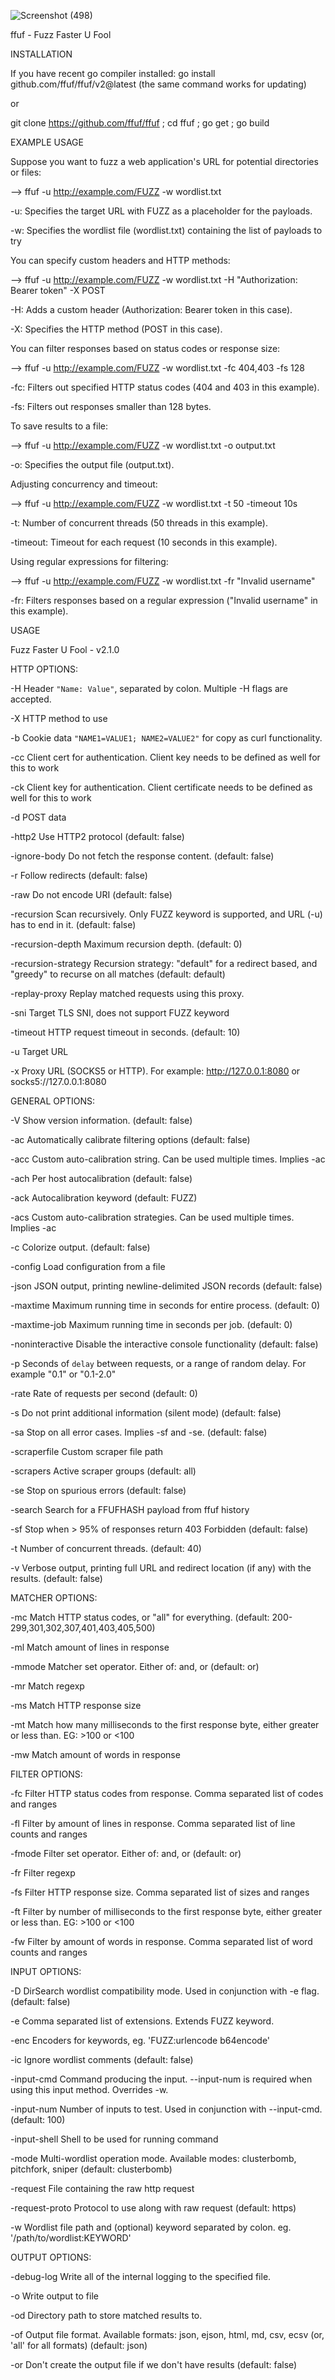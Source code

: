 ![Screenshot (498)](https://github.com/sanjana1010/cookbook.sanjana/assets/84500506/c2496328-5c20-421e-9116-b000fe0037c7)

ffuf - Fuzz Faster U Fool

INSTALLATION

If you have recent go compiler installed: go install github.com/ffuf/ffuf/v2@latest (the same command works for updating)

or

git clone https://github.com/ffuf/ffuf ; cd ffuf ; go get ; go build

EXAMPLE USAGE

Suppose you want to fuzz a web application's URL for potential directories or files:

--> ffuf -u http://example.com/FUZZ -w wordlist.txt

-u: Specifies the target URL with FUZZ as a placeholder for the payloads.

-w: Specifies the wordlist file (wordlist.txt) containing the list of payloads to try

You can specify custom headers and HTTP methods:

--> ffuf -u http://example.com/FUZZ -w wordlist.txt -H "Authorization: Bearer token" -X POST

-H: Adds a custom header (Authorization: Bearer token in this case).

-X: Specifies the HTTP method (POST in this case).

You can filter responses based on status codes or response size:

--> ffuf -u http://example.com/FUZZ -w wordlist.txt -fc 404,403 -fs 128

-fc: Filters out specified HTTP status codes (404 and 403 in this example).

-fs: Filters out responses smaller than 128 bytes.

To save results to a file:

--> ffuf -u http://example.com/FUZZ -w wordlist.txt -o output.txt

-o: Specifies the output file (output.txt).

Adjusting concurrency and timeout:

--> ffuf -u http://example.com/FUZZ -w wordlist.txt -t 50 -timeout 10s

-t: Number of concurrent threads (50 threads in this example).

-timeout: Timeout for each request (10 seconds in this example).


Using regular expressions for filtering:

--> ffuf -u http://example.com/FUZZ -w wordlist.txt -fr "Invalid username"

-fr: Filters responses based on a regular expression ("Invalid username" in this example).


USAGE

Fuzz Faster U Fool - v2.1.0


HTTP OPTIONS:

  -H                  Header `"Name: Value"`, separated by colon. Multiple -H flags are accepted.
  
  -X                  HTTP method to use

  -b                  Cookie data `"NAME1=VALUE1; NAME2=VALUE2"` for copy as curl functionality.
  
  -cc                 Client cert for authentication. Client key needs to be defined as well for this to work
  
  -ck                 Client key for authentication. Client certificate needs to be defined as well for this to work
  
  -d                  POST data
  
  -http2              Use HTTP2 protocol (default: false)
  
  -ignore-body        Do not fetch the response content. (default: false)
  
  -r                  Follow redirects (default: false)
  
  -raw                Do not encode URI (default: false)
  
  -recursion          Scan recursively. Only FUZZ keyword is supported, and URL (-u) has to end in it. (default: false)
  
  -recursion-depth    Maximum recursion depth. (default: 0)
  
  -recursion-strategy Recursion strategy: "default" for a redirect based, and "greedy" to recurse on all matches (default: default)
  
  -replay-proxy       Replay matched requests using this proxy.
  
  -sni                Target TLS SNI, does not support FUZZ keyword
  
  -timeout            HTTP request timeout in seconds. (default: 10)
  
  -u                  Target URL
  
  -x                  Proxy URL (SOCKS5 or HTTP). For example: http://127.0.0.1:8080 or socks5://127.0.0.1:8080

GENERAL OPTIONS:

  -V                  Show version information. (default: false)
  
  -ac                 Automatically calibrate filtering options (default: false)
  
  -acc                Custom auto-calibration string. Can be used multiple times. Implies -ac
  
  -ach                Per host autocalibration (default: false)
  
  -ack                Autocalibration keyword (default: FUZZ)
  
  -acs                Custom auto-calibration strategies. Can be used multiple times. Implies -ac
  
  -c                  Colorize output. (default: false)
  
  -config             Load configuration from a file
  
  -json               JSON output, printing newline-delimited JSON records (default: false)
  
  -maxtime            Maximum running time in seconds for entire process. (default: 0)
  
  -maxtime-job        Maximum running time in seconds per job. (default: 0)
  
  -noninteractive     Disable the interactive console functionality (default: false)
  
  -p                  Seconds of `delay` between requests, or a range of random delay. For example "0.1" or "0.1-2.0"
  
  -rate               Rate of requests per second (default: 0)
  
  -s                  Do not print additional information (silent mode) (default: false)
  
  -sa                 Stop on all error cases. Implies -sf and -se. (default: false)
  
  -scraperfile        Custom scraper file path
  
  -scrapers           Active scraper groups (default: all)
  
  -se                 Stop on spurious errors (default: false)
  
  -search             Search for a FFUFHASH payload from ffuf history
  
  -sf                 Stop when > 95% of responses return 403 Forbidden (default: false)
  
  -t                  Number of concurrent threads. (default: 40)
  
  -v                  Verbose output, printing full URL and redirect location (if any) with the results. (default: false)

MATCHER OPTIONS:

  -mc                 Match HTTP status codes, or "all" for everything. (default: 200-299,301,302,307,401,403,405,500)
  
  -ml                 Match amount of lines in response
  
  -mmode              Matcher set operator. Either of: and, or (default: or)
  
  -mr                 Match regexp
  
  -ms                 Match HTTP response size
  
  -mt                 Match how many milliseconds to the first response byte, either greater or less than. EG: >100 or <100
  
  -mw                 Match amount of words in response

FILTER OPTIONS:

  -fc                 Filter HTTP status codes from response. Comma separated list of codes and ranges
  
  -fl                 Filter by amount of lines in response. Comma separated list of line counts and ranges
  
  -fmode              Filter set operator. Either of: and, or (default: or)
  
  -fr                 Filter regexp
  
  -fs                 Filter HTTP response size. Comma separated list of sizes and ranges
  
  -ft                 Filter by number of milliseconds to the first response byte, either greater or less than. EG: >100 or <100
  
  -fw                 Filter by amount of words in response. Comma separated list of word counts and ranges

INPUT OPTIONS:

  -D                  DirSearch wordlist compatibility mode. Used in conjunction with -e flag. (default: false)
  
  -e                  Comma separated list of extensions. Extends FUZZ keyword.
  
  -enc                Encoders for keywords, eg. 'FUZZ:urlencode b64encode'
  
  -ic                 Ignore wordlist comments (default: false)
  
  -input-cmd          Command producing the input. --input-num is required when using this input method. Overrides -w.
  
  -input-num          Number of inputs to test. Used in conjunction with --input-cmd. (default: 100)
  
  -input-shell        Shell to be used for running command
  
  -mode               Multi-wordlist operation mode. Available modes: clusterbomb, pitchfork, sniper (default: clusterbomb)
  
  -request            File containing the raw http request
  
  -request-proto      Protocol to use along with raw request (default: https)
  
  -w                  Wordlist file path and (optional) keyword separated by colon. eg. '/path/to/wordlist:KEYWORD'

OUTPUT OPTIONS:

  -debug-log          Write all of the internal logging to the specified file.
  
  -o                  Write output to file
  
  -od                 Directory path to store matched results to.
  
  -of                 Output file format. Available formats: json, ejson, html, md, csv, ecsv (or, 'all' for all formats) (default: json)

  -or                 Don't create the output file if we don't have results (default: false)
